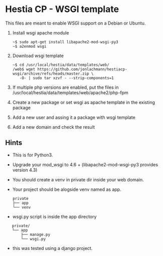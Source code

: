 # Hestia CP - WSGI template

This files are meant to enable WSGI support on a Debian or Ubuntu.

 1. Install wsgi apache module
    ```
    ~$ sudo apt-get install libapache2-mod-wsgi-py3
    ~$ a2enmod wsgi
    ```

 2. Download wsgi template
    ```
    ~$ cd /usr/local/hestia/data/templates/web/
    /web$ wget https://github.com/jonlachmann/hestiacp-wsgi/archive/refs/heads/master.zip \
       -O- | sudo tar xzvf - --strip-components=1
    ```

 3. If multiple php versions are enabled, put the files in /usr/local/hestia/data/templates/web/apache2/php-fpm
 
 4. Create a new package or set wsgi as apache template in the existing package

 5. Add a new user and assing it a package with wsgi template

 6. Add a new domain and check the result

## Hints

 - This is for Python3.

 - Upgrade your mod_wsgi to 4.6 + (libapache2-mod-wsgi-py3 provides version 4.3)

 - You should create a venv in private dir inside your web domain.

 - Your project should be alogside venv named as app.
   ```
   private
   ├── app
   └── venv
   ```
 - wsgi.py script is inside the app directory

```
   private/
   └── app
       ├── manage.py
       └── wsgi.py
```

 - this was tested using a django project.

